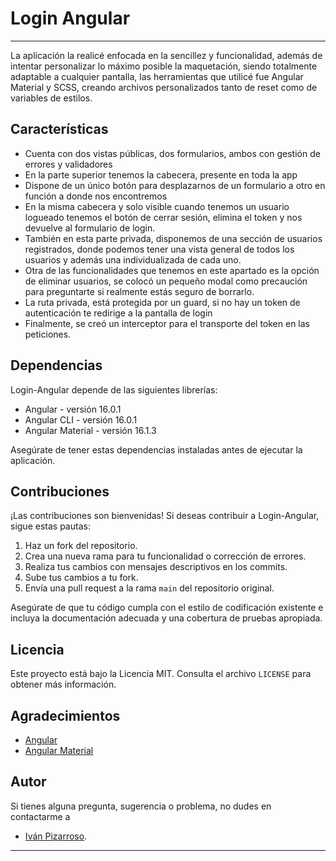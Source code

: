 # Login Angular
---

La aplicación la realicé enfocada en la sencillez y funcionalidad, además de intentar personalizar lo máximo posible la maquetación, siendo totalmente adaptable a cualquier pantalla, las herramientas que utilicé fue Angular Material y SCSS, creando archivos personalizados tanto de reset como de variables de estilos.

## Características

- Cuenta con dos vistas públicas, dos formularios, ambos con gestión de errores y validadores
- En la parte superior tenemos la cabecera, presente en toda la app
- Dispone de un único botón para desplazarnos de un formulario a otro en función a donde nos encontremos
- En la misma cabecera y solo visible cuando tenemos un usuario logueado tenemos el botón de cerrar sesión, elimina el token y nos devuelve al formulario de login.
- También en esta parte privada, disponemos de una sección de usuarios registrados, donde podemos tener una vista general de todos los usuarios y además una individualizada de cada uno.
- Otra de las funcionalidades que tenemos en este apartado es la opción de eliminar usuarios, se colocó un pequeño modal como precaución para preguntarte si realmente estás seguro de borrarlo.
- La ruta privada, está protegida por un guard, si no hay un token de autenticación te redirige a la pantalla de login
- Finalmente, se creó un interceptor para el transporte del token en las peticiones.

## Dependencias

Login-Angular depende de las siguientes librerías:

- Angular - versión 16.0.1
- Angular CLI - versión 16.0.1
- Angular Material - versión 16.1.3

Asegúrate de tener estas dependencias instaladas antes de ejecutar la aplicación.

## Contribuciones

¡Las contribuciones son bienvenidas! Si deseas contribuir a Login-Angular, sigue estas pautas:

1. Haz un fork del repositorio.
2. Crea una nueva rama para tu funcionalidad o corrección de errores.
3. Realiza tus cambios con mensajes descriptivos en los commits.
4. Sube tus cambios a tu fork.
5. Envía una pull request a la rama `main` del repositorio original.

Asegúrate de que tu código cumpla con el estilo de codificación existente e incluya la documentación adecuada y una cobertura de pruebas apropiada.

## Licencia

Este proyecto está bajo la Licencia MIT. Consulta el archivo `LICENSE` para obtener más información.

## Agradecimientos

- [Angular](https://angular.io/)
- [Angular Material](https://material.angular.io/)


## Autor

Si tienes alguna pregunta, sugerencia o problema, no dudes en contactarme a 
- [Iván Pizarroso](https://github.com/Ivanhtz).

---
